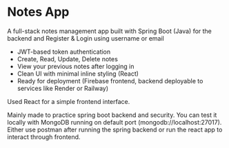 #  Notes App

A full-stack notes management app built with Spring Boot (Java) for the backend and Register & Login using username or email
-  JWT-based token authentication
-  Create, Read, Update, Delete notes
-  View your previous notes after logging in
-  Clean UI with minimal inline styling (React)
-  Ready for deployment (Firebase frontend, backend deployable to services like Render or Railway)

Used React for a simple frontend interface.

Mainly made to practice spring boot backend and security. You can test it locally with MongoDB running on default port 
(mongodb://localhost:27017). Either use postman after running the spring backend or run the react app to interact through frontend.
